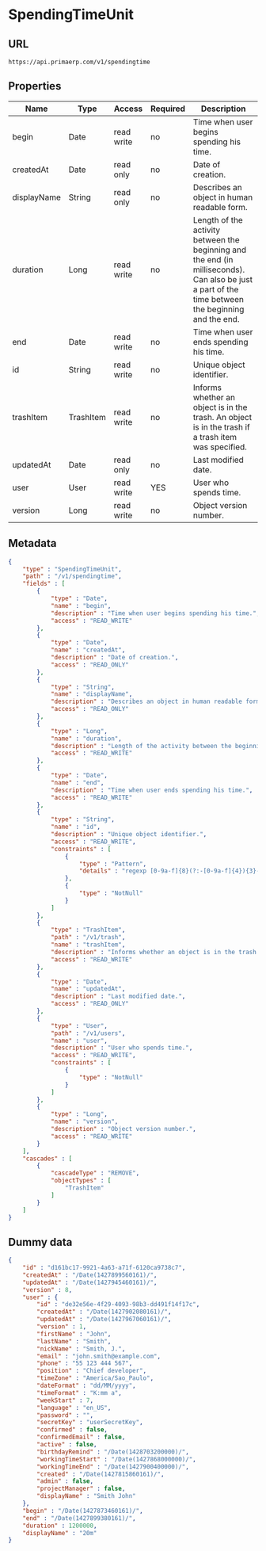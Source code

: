 SpendingTimeUnit
==

## URL

	https://api.primaerp.com/v1/spendingtime

## Properties

| Name        | Type      | Access     | Required | Description                                                                                                                                        |
|-------------|-----------|------------|----------|----------------------------------------------------------------------------------------------------------------------------------------------------|
| begin       | Date      | read write | no       | Time when user begins spending his time.                                                                                                           |
| createdAt   | Date      | read only  | no       | Date of creation.                                                                                                                                  |
| displayName | String    | read only  | no       | Describes an object in human readable form.                                                                                                        |
| duration    | Long      | read write | no       | Length of the activity between the beginning and the end (in milliseconds). Can also be just a part of the time between the beginning and the end. |
| end         | Date      | read write | no       | Time when user ends spending his time.                                                                                                             |
| id          | String    | read write | no       | Unique object identifier.                                                                                                                          |
| trashItem   | TrashItem | read write | no       | Informs whether an object is in the trash. An object is in the trash if a trash item was specified.                                                |
| updatedAt   | Date      | read only  | no       | Last modified date.                                                                                                                                |
| user        | User      | read write | YES      | User who spends time.                                                                                                                              |
| version     | Long      | read write | no       | Object version number.                                                                                                                             |

## Metadata

```JSON
{
	"type" : "SpendingTimeUnit",
	"path" : "/v1/spendingtime",
	"fields" : [
		{
			"type" : "Date",
			"name" : "begin",
			"description" : "Time when user begins spending his time.",
			"access" : "READ_WRITE"
		},
		{
			"type" : "Date",
			"name" : "createdAt",
			"description" : "Date of creation.",
			"access" : "READ_ONLY"
		},
		{
			"type" : "String",
			"name" : "displayName",
			"description" : "Describes an object in human readable form.",
			"access" : "READ_ONLY"
		},
		{
			"type" : "Long",
			"name" : "duration",
			"description" : "Length of the activity between the beginning and the end (in milliseconds). Can also be just a part of the time between the beginning and the end.",
			"access" : "READ_WRITE"
		},
		{
			"type" : "Date",
			"name" : "end",
			"description" : "Time when user ends spending his time.",
			"access" : "READ_WRITE"
		},
		{
			"type" : "String",
			"name" : "id",
			"description" : "Unique object identifier.",
			"access" : "READ_WRITE",
			"constraints" : [
				{
					"type" : "Pattern",
					"details" : "regexp [0-9a-f]{8}(?:-[0-9a-f]{4}){3}-[0-9a-f]{12}"
				},
				{
					"type" : "NotNull"
				}
			]
		},
		{
			"type" : "TrashItem",
			"path" : "/v1/trash",
			"name" : "trashItem",
			"description" : "Informs whether an object is in the trash. An object is in the trash if a trash item was specified.",
			"access" : "READ_WRITE"
		},
		{
			"type" : "Date",
			"name" : "updatedAt",
			"description" : "Last modified date.",
			"access" : "READ_ONLY"
		},
		{
			"type" : "User",
			"path" : "/v1/users",
			"name" : "user",
			"description" : "User who spends time.",
			"access" : "READ_WRITE",
			"constraints" : [
				{
					"type" : "NotNull"
				}
			]
		},
		{
			"type" : "Long",
			"name" : "version",
			"description" : "Object version number.",
			"access" : "READ_WRITE"
		}
	],
	"cascades" : [
		{
			"cascadeType" : "REMOVE",
			"objectTypes" : [
				"TrashItem"
			]
		}
	]
}
```

## Dummy data

```JSON
{
	"id" : "d161bc17-9921-4a63-a71f-6120ca9738c7",
	"createdAt" : "/Date(1427899560161)/",
	"updatedAt" : "/Date(1427945460161)/",
	"version" : 8,
	"user" : {
		"id" : "de32e56e-4f29-4093-98b3-dd491f14f17c",
		"createdAt" : "/Date(1427902080161)/",
		"updatedAt" : "/Date(1427967060161)/",
		"version" : 1,
		"firstName" : "John",
		"lastName" : "Smith",
		"nickName" : "Smith, J.",
		"email" : "john.smith@example.com",
		"phone" : "55 123 444 567",
		"position" : "Chief developer",
		"timeZone" : "America/Sao_Paulo",
		"dateFormat" : "dd/MM/yyyy",
		"timeFormat" : "K:mm a",
		"weekStart" : 7,
		"language" : "en_US",
		"password" : "",
		"secretKey" : "userSecretKey",
		"confirmed" : false,
		"confirmedEmail" : false,
		"active" : false,
		"birthdayRemind" : "/Date(1428703200000)/",
		"workingTimeStart" : "/Date(1427868000000)/",
		"workingTimeEnd" : "/Date(1427900400000)/",
		"created" : "/Date(1427815860161)/",
		"admin" : false,
		"projectManager" : false,
		"displayName" : "Smith John"
	},
	"begin" : "/Date(1427873460161)/",
	"end" : "/Date(1427899380161)/",
	"duration" : 1200000,
	"displayName" : "20m"
}
```
